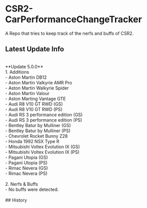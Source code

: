 # CSR2-CarPerformanceChangeTracker
A Repo that tries to keep track of the nerfs and buffs of CSR2.

## Latest Update Info
<br>
**Update 5.0.0**
<br>
 1. Additions<br>
 - Aston Martin DB12<br>
 - Aston Martin Valkyrie AMR Pro<br>
 - Aston Martin Walkyrie Spider<br>
 - Aston Martin Valour<br>
 - Aston Marting Vantage GTE<br>
 - Audi R8 V10 GT RWD (GS)<br>
 - Audi R8 V10 GT RWD (PS)<br>
 - Audi RS 3 performance edition (GS)<br>
 - Audi RS 3 performance edition (PS)<br>
 - Bentley Batur by Mulliner (GS)<br>
 - Bentley Batur by Mulliner (PS)<br>
 - Chevrolet Rocket Bunny Z28<br>
 - Honda 1992 NSX Type R<br>
 - Mitsubishi Voltex Evolution IX (GS)<br>
 - Mitsubishi Voltex Evolution IX (PS)<br>
 - Pagani Utopia (GS)<br>
 - Pagani Utopia (PS)<br>
 - Rimac Nevera (GS)<br>
 - Rimac Nevera (PS)<br>
<br>
 2. Nerfs & Buffs<br>
 - No buffs were detected.<br>
<br>
## History